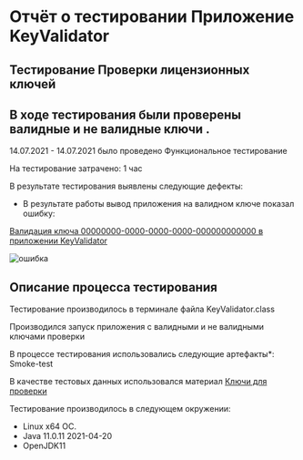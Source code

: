 # Отчёт о тестировании Приложение KeyValidator 

## Тестирование Проверки лицензионных ключей

## В ходе тестирования были проверены валидные и не валидные ключи .

14.07.2021 - 14.07.2021 было проведено Функциональное тестирование

На тестирование затрачено: 1 час

В результате тестирования выявлены следующие дефекты:

* В результате работы вывод приложения на валидном ключе показал ошибку:

 [Валидация ключа 00000000-0000-0000-0000-000000000000 в приложении KeyValidator](https://github.com/ElenaTyutina/KeyValidator/issues/1)

![ошибка](https://i.imgur.com/stYnRCF.png)

## Описание процесса тестирования

Тестирование производилось в терминале файла KeyValidator.class

Производился запуск приложения с валидными и не валидными ключами проверки

В процессе тестирования использовались следующие артефакты*:
Smoke-test 

 В качестве тестовых данных использовался материал [Ключи для проверки](https://github.com/netology-code/javaqa-homeworks/blob/master/intro/user-manual.md)

 Тестирование производилось в следующем окружении:
*  Linux x64 ОС.
*  Java 11.0.11 2021-04-20
*  OpenJDK11 

